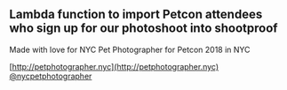 ## Lambda function to import Petcon attendees who sign up for our photoshoot into shootproof

Made with love for NYC Pet Photographer for Petcon 2018 in NYC

[http://petphotographer.nyc](http://petphotographer.nyc)
[@nycpetphotographer](https://www.instagram.com/nycpetphotographer/)
